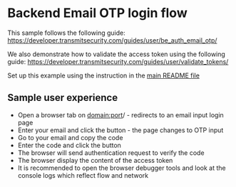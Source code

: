 # Backend Email OTP login flow

This sample follows the following guide:
https://developer.transmitsecurity.com/guides/user/be_auth_email_otp/

We also demonstrate how to validate the access token using the following guide:
https://developer.transmitsecurity.com/guides/user/validate_tokens/

Set up this example using the instruction in the [main README file](../README.md)

## Sample user experience

- Open a browser tab on <domain:port>/ - redirects to an email input login page
- Enter your email and click the button - the page changes to OTP input
- Go to your email and copy the code
- Enter the code and click the button
- The browser will send authentication request to verify the code
- The browser display the content of the access token
- It is recommended to open the browser debugger tools and look at the console logs which reflect
  flow and network
